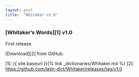 ```yaml
---
layout: post
title:  "Whitaker v1.0"
---
```


### [Whitaker’s Words][1] v1.0

First release.

[Download][2] from GitHub.


[1]: {{ site.baseurl }}{% link _dictionaries/Whitaker.md %}
[2]: https://github.com/latin-dict/Whitaker/releases/tag/v1.0
